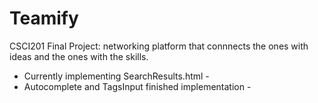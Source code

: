 # Teamify

CSCI201 Final Project: networking platform that connnects the ones with ideas and the ones with the skills.

- Currently implementing SearchResults.html -
- Autocomplete and TagsInput finished implementation -
